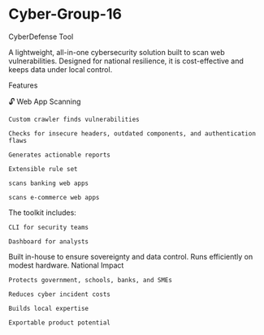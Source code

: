 # Cyber-Group-16

CyberDefense Tool

A lightweight, all-in-one cybersecurity solution built to scan web vulnerabilities. Designed for national resilience, it is cost-effective and keeps data under local control.

Features

🔓 Web App Scanning

    Custom crawler finds vulnerabilities

    Checks for insecure headers, outdated components, and authentication flaws

    Generates actionable reports

    Extensible rule set
    
    scans banking web apps
    
    scans e-commerce web apps

The toolkit includes:

    CLI for security teams

    Dashboard for analysts

Built in-house to ensure sovereignty and data control. Runs efficiently on modest hardware.
National Impact

    Protects government, schools, banks, and SMEs

    Reduces cyber incident costs

    Builds local expertise

    Exportable product potential

